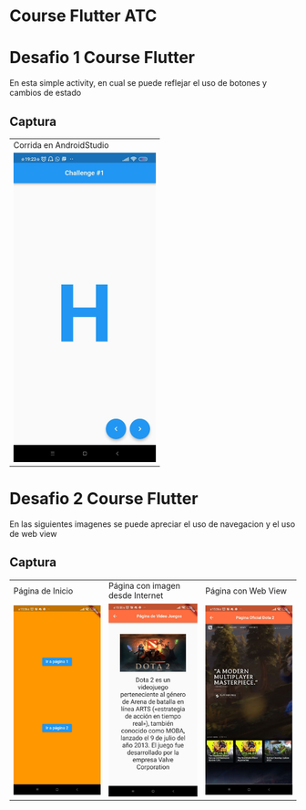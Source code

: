 # Course Flutter ATC
Desafio 1 Course Flutter
========================
En esta simple activity, en cual se puede reflejar el uso de botones  y cambios de estado 

Captura
---------

<div align="center">
    <center>
        <table border="0">
            <tr>
                <td>Corrida en AndroidStudio</td>
            </tr>
            <tr>
                <td><img src="/images_readme/captura_desafio_1.jpeg" width="250"></td>
            </tr>
        </table>
    </center>
</div>

Desafio 2 Course Flutter
========================
En las siguientes imagenes se puede apreciar el uso de navegacion y el uso de web view

Captura
---------

<div align="center">
    <center>
        <table border="0">
            <tr>
                <td>Página de Inicio</td>
				<td>Página con imagen desde Internet</td>
				<td>Página con Web View</td>
            </tr>
            <tr>
                <td><img src="/images_readme/desafio_2_home.jpg" width="250"></td>
                <td><img src="/images_readme/desafio_2_image.jpg" width="250"></td>
                <td><img src="/images_readme/desafio_2_web_view.jpg" width="250"></td>
            </tr>
        </table>
    </center>
</div>